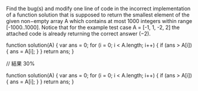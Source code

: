 
Find the bug(s) and modify one line of code in the incorrect implementation of a function solution that is supposed to return the smallest element of the given non−empty array A which contains at most 1000 integers within range [-1000..1000].
Notice that for the example test case A = [-1, 1, -2, 2] the attached code is already returning the correct answer (−2).


function solution(A) {
    var ans = 0;
    for (i = 0; i < A.length; i++) {
        if (ans > A[i]) {
            ans = A[i];
        }
    }
    return ans;
}


// 結果 30%

function solution(A) {
    var ans = 0;
    for (i = 0; i < A.length; i++) {
        if (ans > A[i]) {
            ans = A[i];
        }
    }
    return ans;
}